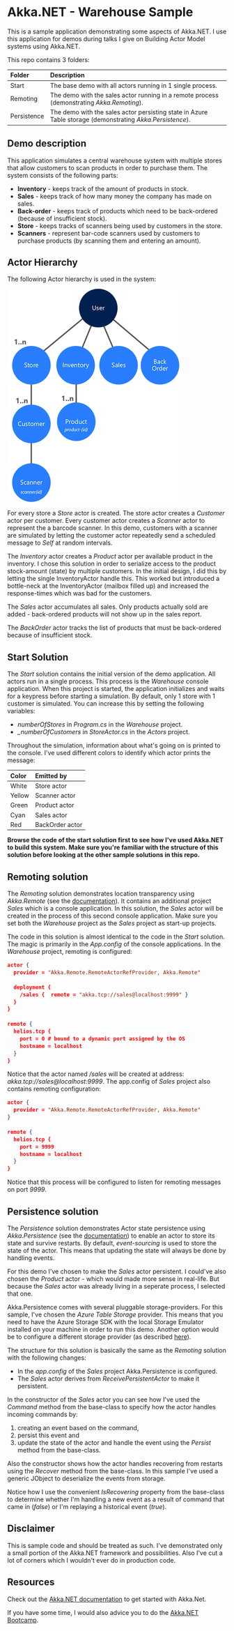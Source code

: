 # Akka.NET - Warehouse Sample
This is a sample application demonstrating some aspects of Akka.NET. I use this application for demos during talks I give on Building Actor Model systems using Akka.NET.

This repo contains 3 folders:

| Folder      | Description                                                                                             |
|:------------|:--------------------------------------------------------------------------------------------------------|
| Start       | The base demo with all actors running in 1 single process.                                              |
| Remoting    | The demo with the sales actor running in a remote process (demonstrating *Akka.Remoting*).                |
| Persistence | The demo with the sales actor persisting state in Azure Table storage (demonstrating *Akka.Persistence*). | 

## Demo description
This application simulates a central warehouse system with multiple stores that allow customers to scan products in order to purchase them. The system consists of the following parts:

* **Inventory** - keeps track of the amount of products in stock.
* **Sales** - keeps track of how many money the company has made on sales.
* **Back-order** - keeps track of products which need to be back-ordered (because of insufficient stock).
* **Store** - keeps tracks of scanners being used by customers in the store.
* **Scanners** - represent bar-code scanners used by customers to purchase products (by scanning them and entering an amount).

## Actor Hierarchy
The following Actor hierarchy is used in the system:

![Actor Hierarchy](actor-hierarchy.png)

For every store a *Store* actor is created. The store actor creates a *Customer* actor per customer. Every customer actor creates a *Scanner* actor to represent the a barcode scanner. In this demo, customers with a scanner are simulated by letting the customer actor repeatedly send a scheduled message to *Self* at random intervals.

The *Inventory* actor creates a *Product* actor per available product in the inventory. I chose this solution in order to serialize access to the product stock-amount (state) by multiple customers. In the initial design, I did this by letting the single InventoryActor handle this. This worked but introduced a bottle-neck at the InventoryActor (mailbox filled up) and increased the response-times which was bad for the customers. 

The *Sales* actor accumulates all sales. Only products actually sold are added - back-ordered products will not show up in the sales report.

The *BackOrder* actor tracks the list of products that must be back-ordered because of insufficient stock.

## Start Solution
The *Start* solution contains the initial version of the demo application. All actors run in a single process. This process is the *Warehouse* console application. When this project is started, the application initializes and waits for a keypress before starting a simulation. By default, only 1 store with 1 customer is simulated. You can increase this by setting the following variables:

* *numberOfStores* in *Program.cs* in the *Warehouse* project. 
* *_numberOfCustomers* in *StoreActor.cs* in the *Actors* project.

Throughout the simulation, information about what's going on is printed to the console. I've used different colors to identify which actor prints the message:

| Color     | Emitted by        |
|:----------|:------------------|
| White     | Store actor       |
| Yellow    | Scanner actor     |
| Green     | Product actor     |
| Cyan      | Sales actor       |
| Red       | BackOrder actor   |

**Browse the code of the start solution first to see how I've used Akka.NET to build this system. Make sure you're familiar with the structure of this solution before looking at the other sample solutions in this repo.**

## Remoting solution
The *Remoting* solution demonstrates location transparency using *Akka.Remote* (see the [documentation](http://getakka.net/docs/remoting)). It contains an additional project *Sales* which is a console application. In this solution, the *Sales* actor will be created in the process of this second console application. Make sure you set both the *Warehouse* project as the *Sales* project as start-up projects. 

The code in this solution is almost identical to the code in the *Start* solution. The magic is primarily in the *App.config* of the console applications. In the *Warehouse* project, remoting is configured:

```JSON  
actor { 
  provider = "Akka.Remote.RemoteActorRefProvider, Akka.Remote"    
  
  deployment {   
    /sales {  remote = "akka.tcp://sales@localhost:9999" }               
  }   
}  

remote { 
  helios.tcp {   
    port = 0 # bound to a dynamic port assigned by the OS   
    hostname = localhost 
  }  
}
```
Notice that the actor named */sales* will be created at address: *akka.tcp://sales@localhost:9999*. The app.config of *Sales* project also contains remoting configuration:

```JSON  
actor { 
  provider = "Akka.Remote.RemoteActorRefProvider, Akka.Remote"  
}   

remote { 
  helios.tcp {   
    port = 9999   
    hostname = localhost 
  }  
}
```
Notice that this process will be configured to listen for remoting messages on port *9999*.

## Persistence solution
The *Persistence* solution demonstrates Actor state persistence using *Akka.Persistence* (see the [documentation](http://getakka.net/docs/persistence/architecture)) to enable an actor to store its state and survive restarts. By default, *event-sourcing* is used to store the state of the actor. This means that updating the state will always be done by handling events.

For this demo I've chosen to make the *Sales* actor persistent. I could've also chosen the *Product* actor - which would made more sense in real-life. But because the *Sales* actor was already living in a seperate process, I selected that one.

Akka.Persistence comes with several pluggable storage-providers. For this sample, I've chosen the *Azure Table Storage* provider. This means that you need to have the Azure Storage SDK with the local Storage Emulator installed on your machine in order to run this demo. Another option would be to configure a different storage provider (as described [here](http://getakka.net/docs/persistence/storage-plugins)).  

The structure for this solution is basically the same as the *Remoting* solution with the following changes:

* In the *app.config* of the *Sales* project Akka.Persistence is configured.
* The *Sales* actor derives from *ReceivePersistentActor* to make it persistent.

In the constructor of the *Sales* actor you can see how I've used the *Command* method from the base-class to specify how the actor handles incoming commands by:

1. creating an event based on the command,
2. persist this event and
3. update the state of the actor and handle the event using the *Persist* method from the base-class.

Also the constructor shows how the actor handles recovering from restarts using the *Recover* method from the base-class. In this sample I've used a generic JObject to deserialize the events from storage. 

Notice how I use the convenient *IsRecovering* property from the base-class to determine whether I'm handling a new event as a result of command that came in (*false*) or I'm replaying a historical event (*true*).

## Disclaimer
This is sample code and should be treated as such. I've demonstrated only a small portion of the Akka.NET framework and possibilities. Also I've cut a lot of corners which I wouldn't ever do in production code. 

## Resources
Check out the [Akka.NET documentation](http://getakka.net) to get started with Akka.Net.

If you have some time, I would also advice you to do the [Akka.NET Bootcamp](http://learnakka.net/).
